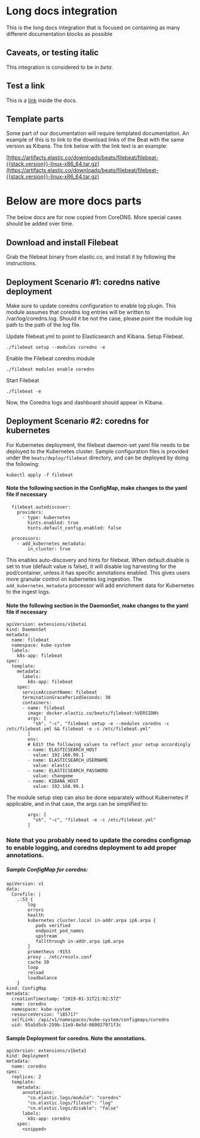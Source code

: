 
# Long docs integration

This is the long docs integration that is focused on containing as many different documentation blocks as possible

## Caveats, or testing italic

This integration is considered to be in _beta_.

## Test a link

This is a [link](https://github.com/elastic/integrations-registry) inside the docs.

## Template parts

Some part of our documentation will require templated documentation. An example of this is to link to the download links of the Beat with the same version as Kibana. The link below with the link text is an example:

[https://artifacts.elastic.co/downloads/beats/filebeat/filebeat-{{stack.version}}-linux-x86_64.tar.gz](https://artifacts.elastic.co/downloads/beats/filebeat/filebeat-{{stack.version}}-linux-x86_64.tar.gz)

# Below are more docs parts

The below docs are for now copied from CoreDNS. More special cases should be added over time.

## Download and install Filebeat

Grab the filebeat binary from elastic.co, and install it by following the instructions.

## Deployment Scenario #1: coredns native deployment

Make sure to update coredns configuration to enable log plugin. This module assumes that coredns log
entries will be written to /var/log/coredns.log. Should it be not the case, please point the module 
log path to the path of the log file. 

Update filebeat.yml to point to Elasticsearch and Kibana. 
Setup Filebeat.

```
./filebeat setup --modules coredns -e
```

Enable the Filebeat coredns module
```
./filebeat modules enable coredns
```

Start Filebeat
```
./filebeat -e
```

Now, the Coredns logs and dashboard should appear in Kibana.


## Deployment Scenario #2: coredns for kubernetes 

For Kubernetes deployment, the filebeat daemon-set yaml file needs to be deployed to the 
Kubernetes cluster. Sample configuration files is provided under the `beats/deploy/filebeat` 
directory, and can be deployed by doing the following:
```
kubectl apply -f filebeat
```

#### Note the following section in the ConfigMap, make changes to the yaml file if necessary
```
  filebeat.autodiscover:
    providers:
      - type: kubernetes
        hints.enabled: true
        hints.default_config.enabled: false

  processors:
    - add_kubernetes_metadata:
        in_cluster: true
```

This enables auto-discovery and hints for filebeat. When default.disable is set to true (default value is false), it will disable log harvesting for the pod/container, unless it has specific annotations enabled. This gives users more granular control on kubernetes log ingestion. The `add_kubernetes_metadata` processor will add enrichment data for Kubernetes to the ingest logs.

#### Note the following section in the DaemonSet, make changes to the yaml file if necessary
```
apiVersion: extensions/v1beta1
kind: DaemonSet
metadata:
  name: filebeat
  namespace: kube-system
  labels:
    k8s-app: filebeat
spec:
  template:
    metadata:
      labels:
        k8s-app: filebeat
    spec:
      serviceAccountName: filebeat
      terminationGracePeriodSeconds: 30
      containers:
      - name: filebeat
        image: docker.elastic.co/beats/filebeat:%VERSION%
        args: [
          "sh", "-c", "filebeat setup -e --modules coredns -c /etc/filebeat.yml && filebeat -e -c /etc/filebeat.yml"
        ]
        env:
        # Edit the following values to reflect your setup accordingly
        - name: ELASTICSEARCH_HOST
          value: 192.168.99.1
        - name: ELASTICSEARCH_USERNAME
          value: elastic
        - name: ELASTICSEARCH_PASSWORD
          value: changeme
        - name: KIBANA_HOST
          value: 192.168.99.1
```

The module setup step can also be done separately without Kubernetes if applicable, and in that case, the args can be simplified to:
```
        args: [
          "sh", "-c", "filebeat -e -c /etc/filebeat.yml"
        ]
```

### Note that you probably need to update the coredns configmap to enable logging, and coredns deployment to add proper annotations. 

##### Sample ConfigMap for coredns:

```
apiVersion: v1
data:
  Corefile: |
    .:53 {
        log
        errors
        health
        kubernetes cluster.local in-addr.arpa ip6.arpa {
           pods verified
           endpoint_pod_names
           upstream
           fallthrough in-addr.arpa ip6.arpa
        }
        prometheus :9153
        proxy . /etc/resolv.conf
        cache 30
        loop
        reload
        loadbalance
    }
kind: ConfigMap
metadata:
  creationTimestamp: "2019-01-31T21:02:57Z"
  name: coredns
  namespace: kube-system
  resourceVersion: "185717"
  selfLink: /api/v1/namespaces/kube-system/configmaps/coredns
  uid: 95a5d5cb-259b-11e9-8e5d-080027971f3c
```

#### Sample Deployment for coredns. Note the annotations.

```
apiVersion: extensions/v1beta1
kind: Deployment
metadata:
  name: coredns
spec:
  replicas: 2
  template:
    metadata:
      annotations:
        "co.elastic.logs/module": "coredns"
        "co.elastic.logs/fileset": "log"
        "co.elastic.logs/disable": "false"
      labels:
        k8s-app: coredns
    spec:
      <snipped>
```

